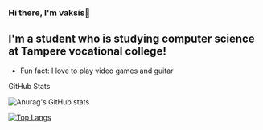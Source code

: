 ### Hi there, I'm vaksis👋


## I'm a student who is studying computer science at Tampere vocational college!

- Fun fact: I love to play video games and guitar

<summary>GitHub Stats</summary>

![Anurag's GitHub stats](https://github-readme-stats.vercel.app/api?username=vaksis&show_icons=true&theme=tokyonight)

[![Top Langs](https://github-readme-stats.vercel.app/api/top-langs/?username=vaksis&langs_count=15)](https://github.com/anuraghazra/github-readme-stats)















